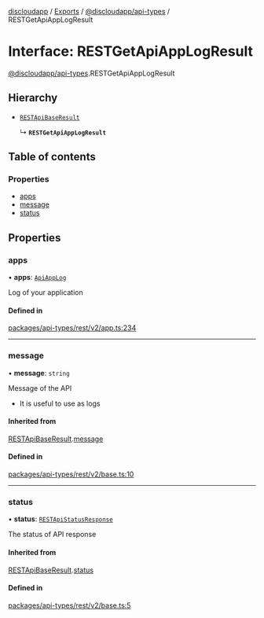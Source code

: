 [discloudapp](../README.md) / [Exports](../modules.md) / [@discloudapp/api-types](../modules/discloudapp_api_types.md) / RESTGetApiAppLogResult

# Interface: RESTGetApiAppLogResult

[@discloudapp/api-types](../modules/discloudapp_api_types.md).RESTGetApiAppLogResult

## Hierarchy

- [`RESTApiBaseResult`](discloudapp_api_types.RESTApiBaseResult.md)

  ↳ **`RESTGetApiAppLogResult`**

## Table of contents

### Properties

- [apps](discloudapp_api_types.RESTGetApiAppLogResult.md#apps)
- [message](discloudapp_api_types.RESTGetApiAppLogResult.md#message)
- [status](discloudapp_api_types.RESTGetApiAppLogResult.md#status)

## Properties

### apps

• **apps**: [`ApiAppLog`](discloudapp_api_types.ApiAppLog.md)

Log of your application

#### Defined in

[packages/api-types/rest/v2/app.ts:234](https://github.com/discloud/discloud.app/blob/86003e6/packages/api-types/rest/v2/app.ts#L234)

___

### message

• **message**: `string`

Message of the API
- It is useful to use as logs

#### Inherited from

[RESTApiBaseResult](discloudapp_api_types.RESTApiBaseResult.md).[message](discloudapp_api_types.RESTApiBaseResult.md#message)

#### Defined in

[packages/api-types/rest/v2/base.ts:10](https://github.com/discloud/discloud.app/blob/86003e6/packages/api-types/rest/v2/base.ts#L10)

___

### status

• **status**: [`RESTApiStatusResponse`](../modules/discloudapp_api_types.md#restapistatusresponse)

The status of API response

#### Inherited from

[RESTApiBaseResult](discloudapp_api_types.RESTApiBaseResult.md).[status](discloudapp_api_types.RESTApiBaseResult.md#status)

#### Defined in

[packages/api-types/rest/v2/base.ts:5](https://github.com/discloud/discloud.app/blob/86003e6/packages/api-types/rest/v2/base.ts#L5)
